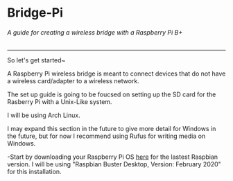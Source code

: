# Bridge-Pi

###### A guide for creating a wireless bridge with a Raspberry Pi B+
---
So let's get started~

A Raspberry Pi wireless bridge is meant to connect devices that do not have a wireless card/adapter to a wireless network.

The set up guide is going to be foucsed on setting up the SD card for the Rasberry Pi with a Unix-Like system. 

I will be using Arch Linux.


I may expand this section in the future to give more detail for Windows in the future, but for now I recommend using Rufus for writing media on Windows.


-Start by downloading your Raspberry Pi OS [here](https://www.raspberrypi.org/downloads/raspbian/) for the lastest Raspbian version.
I will be using "Raspbian Buster Desktop, Version: February 2020" for this installation.
